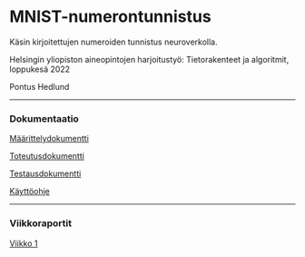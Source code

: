 # MNIST-numerontunnistus

Käsin kirjoitettujen numeroiden tunnistus neuroverkolla.

Helsingin yliopiston aineopintojen harjoitustyö: Tietorakenteet ja algoritmit, loppukesä 2022

Pontus Hedlund

---

### Dokumentaatio

[Määrittelydokumentti](./docs/maarittelydokumentti.md)

[Toteutusdokumentti](./docs/toteutusdokumentti.md)

[Testausdokumentti](./docs/testausdokumentti.md)

[Käyttöohje](./docs/kayttoohje.md)

---

### Viikkoraportit

[Viikko 1](./viikkoraportit/viikko1.md)
